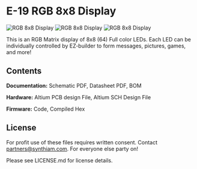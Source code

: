 # E-19 RGB 8x8 Display

![RGB 8x8 Display](https://live.staticflickr.com/65535/33867577668_3501be2fde_k.jpg)
![RGB 8x8 Display](https://live.staticflickr.com/65535/32801182037_fcb34d834e_k.jpg)
![RGB 8x8 Display](https://www.ez-robot.com/Shop/Images/Products/52.jpg)

This is an RGB Matrix display of 8x8 (64) Full color LEDs. Each LED can be individually controlled by EZ-builder to form messages, pictures, games, and more!

## Contents

**Documentation:** Schematic PDF, Datasheet PDF, BOM

**Hardware:** Altium PCB design File, Altium SCH Design File

**Firmware:** Code, Compiled Hex

## License

For profit use of these files requires written consent. Contact partners@synthiam.com. For everyone else party on!

Please see LICENSE.md for license details.
